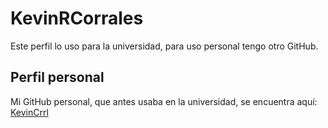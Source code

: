 # KevinRCorrales

Este perfil lo uso para la universidad, para uso personal tengo otro GitHub.

## Perfil personal

Mi GitHub personal, que antes usaba en la universidad, se encuentra aquí: [KevinCrrl](https://github.com/KevinCrrk)
